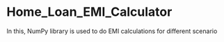 # Home_Loan_EMI_Calculator
In this, NumPy library is used to do EMI calculations for different scenario
